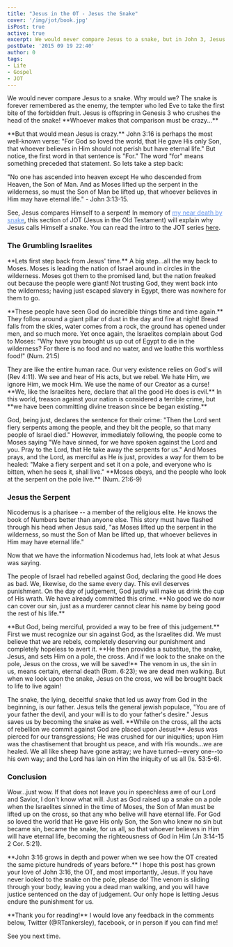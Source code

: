 ```yaml
---
title: "Jesus in the OT - Jesus the Snake"
cover: '/img/jot/book.jpg'
isPost: true
active: true
excerpt: We would never compare Jesus to a snake, but in John 3, Jesus does.
postDate: '2015 09 19 22:40'
author: 0
tags:
- Life
- Gospel
- JOT
---
```


<p>
	We would never compare Jesus to a snake.  Why would we? The snake is forever remembered as the enemy, the tempter who led Eve to take the first bite of the forbidden fruit.
	Jesus is offspring in Genesis 3 who crushes the head of the snake! **Whoever makes that comparison must be crazy...**
</p>

<p>
	**But that would mean Jesus is crazy.**  John 3:16 is perhaps the most well-known verse: "For God so loved the world, that He gave His only Son,
	that whoever believes in Him should not perish but have eternal life."  But notice, the first word in that sentence is "For."
	The word "for" means something preceded that statement.  So lets take a step back:
</p>

<p>
	"No one has ascended into heaven except He who descended from Heaven, the Son of Man.  And as Moses lifted up the serpent in the wilderness, so must
	the Son of Man be lifted up, that whoever believes in Him may have eternal life." - John 3:13-15.
</p>

<p>
	See, Jesus compares Himself to a serpent!  In memory of <a style="color: cornflowerblue;" title="The Offensive Gospel" href="/posts/snake-attack.html">my near death by snake</a>, this section of JOT (Jesus in the Old Testament) will
	explain why Jesus calls Himself a snake.  You can read the intro to the JOT series <a href="#">here</a>.
</p>

<h3>The Grumbling Israelites</h3>

<p>
	**Lets first step back from Jesus' time.**  A big step...all the way back to Moses.  Moses is leading the nation of Israel around in circles in the wilderness.
	Moses got them to the promised land, but the nation freaked out because the people were giant!  Not trusting God, they went back into the wilderness; having
	just escaped slavery in Egypt, there was nowhere for them to go.
</p>

<p>
	**These people have seen God do incredible things time and time again.**  They follow around a giant pillar of dust in the day and fire at night! Bread falls from the skies,
	water comes from a rock, the ground has opened under men, and so much more.  Yet once again, the Israelites complain about God to Moses: "Why have you brought us up out of Egypt
	to die in the wilderness? For there is no food and no water, and we loathe this worthless food!" (Num. 21:5)
</p>

<p>
	They are like the entire human race.  Our very existence relies on God's will (Rev 4:11).  We see and hear of His acts, but we rebel. We hate Him,
	we ignore Him, we mock Him. We use the name of our Creator as a curse!  **We, like the Israelites here,
	declare that all the good He does is evil.**  In this world, treason against your nation is considered a terrible crime, but **we have been
	committing divine treason since be began existing.**
</p>

<p>
	God, being just, declares the sentence for their crime: "Then the Lord sent fiery serpents among the people, and they bit the people, so that many people of Israel died."
	However, immediately following, the people come to Moses saying "We have sinned, for we have spoken against the Lord and you.  Pray to the Lord, that He take
	away the serpents for us." And Moses prays, and the Lord, as merciful as He is just, provides a way for them to be healed: "Make a fiery serpent and set it on
	a pole, and everyone who is bitten, when he sees it, shall live."  **Moses obeys, and the people who look at the serpent on the pole live.** (Num. 21:6-9)
</p>

<h3>Jesus the Serpent</h3>

<p>
	Nicodemus is a pharisee -- a member of the religious elite.  He knows the book of Numbers better than anyone else.  This story must have
	flashed through his head when Jesus said, "as Moses lifted up the serpent in the wilderness, so must the Son of Man be lifted up, that whoever believes in Him
	may have eternal life."
</p>

<p>
	Now that we have the information Nicodemus had, lets look at what Jesus was saying.  
</p>
	
<p>
	The people of Israel had rebelled against God, declaring the good He does as bad.
	We, likewise, do the same every day.  This evil deserves punishment.  On the day of judgement, God justly will make us drink the cup of His wrath.
	We have already committed this crime.  **No good we do now can cover our sin, just as a murderer cannot clear his name by being good the rest of his life.**
</p>

<p>
	**But God, being merciful, provided a way to be free of this judgement.**  First we must recognize our sin against God, as the Israelites did.  We must believe that
	we are rebels, completely deserving our punishment and completely hopeless to avert it.  **He then provides a substitue, the snake, Jesus, and sets Him on a pole, the cross.
	And if we look to the snake on the pole, Jesus on the cross, we will be saved!**  The venom in us, the sin in us, means certain, eternal death (Rom. 6:23); we are dead men walking. But
	when we look upon the snake, Jesus on the cross, we will be brought back to life to live again!
</p>

<p>
	The snake, the lying, deceitful snake that led us away from God in the beginning, is our father.  Jesus tells the general jewish populace, "You are of your father the devil, and your
	will is to do your father's desire."  Jesus saves us by becoming the snake as well.  **While on the cross, all the acts of rebellion we commit against God are placed upon Jesus!**
	Jesus was pierced for our transgressions; He was crushed for our iniquities; upon Him was the chastisement
	that brought us peace, and with His wounds...we are healed.  We all like sheep have gone astray; we have turned--every one--to his own way; and the Lord
	has lain on Him the iniquity of us all (Is. 53:5-6).
</p>

<h3>Conclusion</h3>

<p>
	Wow...just wow.  If that does not leave you in speechless awe of our Lord and Savior, I don't know what will.  Just as God raised up a snake on a pole when the Israelites
	sinned in the time of Moses, the Son of Man must be lifted up on the cross, so that any who belive will have eternal life.  For God so loved the world that He gave His only Son,
	the Son who knew no sin but became sin, became the snake, for us all, so that whoever believes in Him will have eternal life, becoming the righteousness of God in Him (Jn 3:14-15 2 Cor. 5:21).
</p>

<p>
	**John 3:16 grows in depth and power when we see how the OT created the same picture hundreds of years before.**  I hope this post has grown your love of
	John 3:16, the OT, and most importantly, Jesus.  If you have never looked to the snake on the pole, please do!  The venom is sliding through your body, leaving
	you a dead man walking, and you will have justice sentenced on the day of judgement.  Our only hope is letting Jesus endure the punishment for us.
</p>

<p>
	**Thank you for reading!**  I would love any feedback in the comments below, Twitter (@RTankersley), facebook, or in person if you can find me!
</p>

<p>
	See you next time.
</p>